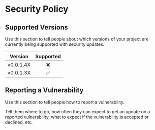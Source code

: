 # Security Policy

## Supported Versions

Use this section to tell people about which versions of your project are
currently being supported with security updates.

| Version |     Supported     |
|:-------:|:-----------------:|
| v0.0.1.4X | :x: |
| v0.0.1.3X | :white_check_mark: |

## Reporting a Vulnerability

Use this section to tell people how to report a vulnerability.

Tell them where to go, how often they can expect to get an update on a
reported vulnerability, what to expect if the vulnerability is accepted or
declined, etc.
